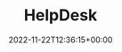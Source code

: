 ---
weight: 400
title: "HelpDesk"
description: "Hai bisogno di aiuto? utilizza la barra di ricerca per cercare qualcosa di specifico oppure naviga nelle categorie!"
icon: support
date: 2022-11-22T12:36:15+00:00
lastmod: 2022-11-22T12:36:15+00:00
draft: false
images: []
---